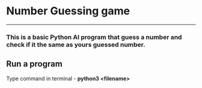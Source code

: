 # Number Guessing game
<hr>

### This is a basic Python AI program that guess a number and check if it the same as yours guessed number.

## Run a program
Type command in terminal - **python3 \<filename\>**